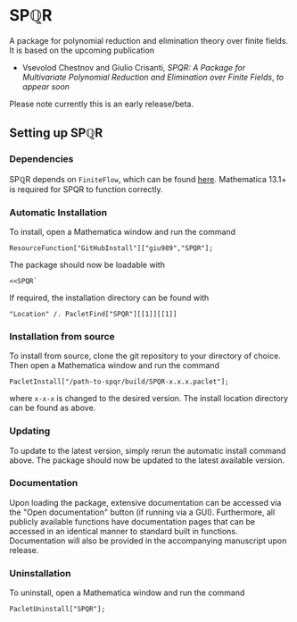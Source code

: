 # SP$\mathbb{Q}$R
A package for polynomial reduction and elimination theory over finite fields. It is based on the upcoming publication
- Vsevolod Chestnov and Giulio Crisanti, *SPQR: A Package for Multivariate Polynomial Reduction and Elimination over Finite Fields*,
  _to appear soon_

Please note currently this is an early release/beta.
## Setting up SP$`\mathbb{Q}`$R
### Dependencies
SP$\mathbb{Q}$R depends on ``FiniteFlow``, which can be found [here](https://github.com/peraro/finiteflow).
Mathematica 13.1+ is required for SPQR to function correctly.
### Automatic Installation
To install, open a Mathematica window and run the command
```wolfram
ResourceFunction["GitHubInstall"]["giu989","SPQR"];
```
The package should now be loadable with
```wolfram
<<SPQR`
```
If required, the installation directory can be found with
```wolfram
"Location" /. PacletFind["SPQR"][[1]][[1]]
```
### Installation from source
To install from source, clone the git repository to your directory of choice. Then open a Mathematica window and run the command
```wolfram
PacletInstall["/path-to-spqr/build/SPQR-x.x.x.paclet"];
``` 
where ``x-x-x`` is changed to the desired version. The install location directory can be found as above.
### Updating
To update to the latest version, simply rerun the automatic install command above. The package should now be updated to the latest available version.
### Documentation
Upon loading the package, extensive documentation can be accessed via the "Open documentation" button (if running via a GUI). Furthermore, all publicly available functions have documentation pages that can be accessed in an identical manner to standard built in functions. Documentation will also be provided in the accompanying manuscript upon release.
### Uninstallation
To uninstall, open a Mathematica window and run the command
```wolfram
PacletUninstall["SPQR"];
```